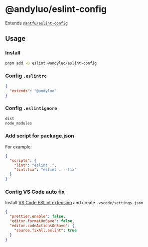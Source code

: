 # @andyluo/eslint-config



Extends [`@antfu/eslint-config`](https://github.com/antfu/eslint-config)

## Usage

### Install

```bash
pnpm add -D eslint @andyluo/eslint-config
```

### Config `.eslintrc`

```json
{
  "extends": "@andyluo"
}
```

### Config `.eslintignore`

```txt
dist
node_modules
```

### Add script for package.json

For example:

```json
{
  "scripts": {
    "lint": "eslint .",
    "lint:fix": "eslint . --fix"
  }
}
```

### Config VS Code auto fix

Install [VS Code ESLint extension](https://marketplace.visualstudio.com/items?itemName=dbaeumer.vscode-eslint) and create `.vscode/settings.json`

```json
{
  "prettier.enable": false,
  "editor.formatOnSave": false,
  "editor.codeActionsOnSave": {
    "source.fixAll.eslint": true
  }
}
```